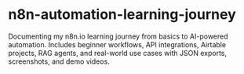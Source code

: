 # n8n-automation-learning-journey
Documenting my n8n.io learning journey from basics to AI-powered automation. Includes beginner workflows, API integrations, Airtable projects, RAG agents, and real-world use cases with JSON exports, screenshots, and demo videos.
